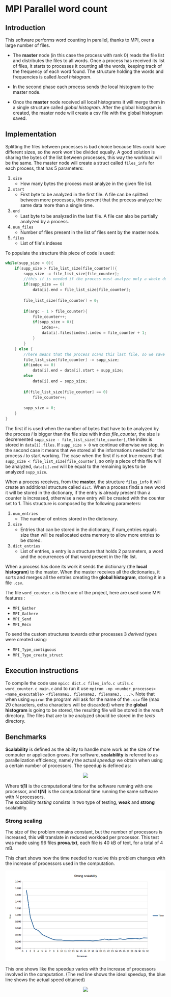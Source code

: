 # MPI Parallel word count
## Introduction

This software performs word counting in parallel, thanks to MPI, over a large number of files.

- The **master** node (in this case the process with rank 0) reads the file list and distributes the files to all words. Once a process has received its list of files, it starts to processes it counting all the words, keeping track of the frequency of each word found. The structure holding the words and frequencies is called *local histogram*.

- In the second phase each process sends the local histogram to the master node.

- Once the **master** node received all local histograms it will merge them in a single structure called *global histogram*. After the global histogram is created, the master node will create a csv file with the global histogram saved.

## Implementation

Splitting the files between processes is bad choice because files could have different sizes, so the work won't be divided equally. A good solution is sharing the bytes of the list between processes, this way the workload will be the same. The master node will create a struct called ```files_info``` for each process, that has 5 parameters: 

1. ```size```
    - How many bytes the process must analyze in the given file list.
2. ```start```
    - First byte to be analyzed in the first file. A file can be splitted between more processes, this prevent that the process analyze the same data more than a single time.
3. ```end```
    - Last byte to be analyzed in the last file. A file can also be partially analyzed by a process.
4. ```num_files```
    - Number of files present in the list of files sent by the master node.
5. ```files```
    - List of file's indexes

To populate the structure this piece of code is used: 

```C
while(supp_size > 0){
    if(supp_size > file_list_size[file_counter]){
        supp_size -= file_list_size[file_counter];
        //this if is needed if the process must analyze only a whole document, otherwise overflow.
        if(supp_size == 0)  
            data[i].end = file_list_size[file_counter];

        file_list_size[file_counter] = 0;
        
        if(argc - 1 > file_counter){
            file_counter++;
            if(supp_size > 0){
                index++;
                data[i].files[index].index = file_counter + 1;
            }
        }
    } else {
        //here means that the process scans this last file, so we save the last bytes to be analyzed
        file_list_size[file_counter] -= supp_size;
        if(index == 0)
            data[i].end = data[i].start + supp_size;
        else 
            data[i].end = supp_size;

        if(file_list_size[file_counter] == 0)
            file_counter++;

        supp_size = 0;
    }
}
```
The first if is used when the number of bytes that have to be analyzed by the process *i* is bigger than the file size with index *file_counter*, the size is decremented ```supp_size - file_list_size[file_counter]```, the index is stored in ```data[i].files```. If ```supp_size > 0``` we continue otherwise we stop, in the second case it means that we stored all the informations needed for the process *i* to start working. The case when the first if is not true means that ```supp_size < file_list_size[file_counter]```, so only a piece of this file will be analyzed, ```data[i].end``` will be equal to the remaining bytes to be analyzed ```supp_size```.

When a process receives, from the **master**, the structure ```files_info``` it will create an additional structure called ```dict```. When a process finds a new word it will be stored in the dictionary, if the entry is already present than a counter is increased, otherwise a new entry will be created with the counter set to 1. This structure is composed by the following parameters:

1. ```num_entries```
    - The number of entries stored in the dictionary.
2. ```size```
    - Entries that can be stored in the dictionary, if num_entries equals size than will be reallocated extra memory to allow more entries to be stored.
3. ```dict_entries```
    - List of entries, a entry is a structure that holds 2 parameters, a word and the occurrences of that word present in the file list.

When a process has done its work it sends the dictionary (the **local histogram**) to the master. When the master receives all the dictionaries, it sorts and merges all the entries creating the **global histogram**, storing it in a file ```.csv```.

The file ```word_counter.c``` is the core of the project, here are used some MPI features :

- ```MPI_Gather```
- ```MPI_Gatherv```
- ```MPI_Send```
- ```MPI_Recv```  

To send the custom structures towards other processes 3 *derived type*s were created using:

- ```MPI_Type_contiguous```
- ```MPI_Type_create_struct```

## Execution instructions

To compile the code use ```mpicc dict.c files_info.c utils.c word_counter.c main.c``` and to run it use ```mpirun -np <number_processes> <name_executable> <filename1, filename2, filename3, ...>```. Note that when using ```mpirun``` the program will ask for the name of the ```.csv``` file (max 20 characters, extra characters will be discarded) where the **global histogram** is going to be stored, the resulting file will be stored in the *result* directory. The files that are to be analyzed should be stored in the *texts* directory.

## Benchmarks

**Scalability** is defined as the ability to handle more work as the size of the computer or application grows. For software, **scalability** is referred to as parallelization efficiency, namely the actual *speedup* we obtain when using a certain number of processors. The speedup is defined as:

<p align="center">
    <img src ="https://wikimedia.org/api/rest_v1/media/math/render/svg/0b44fa6048f6d42f47aa7c5b3ddc981b95507b86">
</p>

Where **t(1)** is the computational time for the software running with one processor, and **t(N)** is the computational time running the same software with N processors.  
The *scalability testing* consists in two type of testing, **weak** and **strong** scalability. 

### Strong scaling

The size of the problem remains constant, but the number of processors is increased, this will translate in reduced workload per processor. This test was made using 96 files **prova.txt**, each file is 40 kB of text, for a total of 4 mB.

This chart shows how the time needed to resolve this problem changes with the increase of processors used in the computation.

<p align="center">
    <img src="images/strong_scalability.png">
</p>

This one shows like the speedup varies with the increase of processors involved in the computation. (The red line shows the ideal speedup, the blue line shows the actual speed obtained)

<p align="center">
    <img src="speedup">
</p>